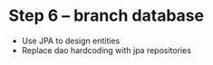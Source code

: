 # Step 6 – branch database
- Use JPA to design entities 
- Replace dao hardcoding with jpa repositories

